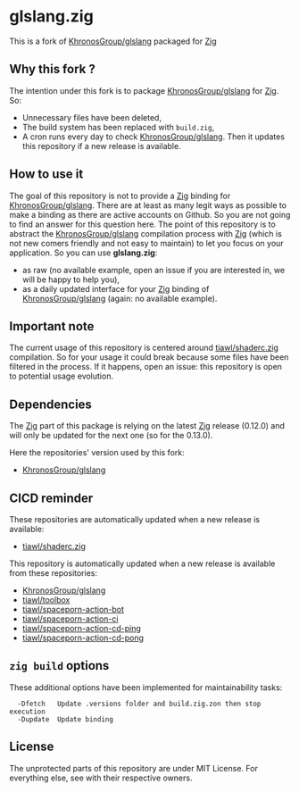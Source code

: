 # glslang.zig

This is a fork of [KhronosGroup/glslang][1] packaged for [Zig][2]

## Why this fork ?

The intention under this fork is to package [KhronosGroup/glslang][1] for [Zig][2]. So:
* Unnecessary files have been deleted,
* The build system has been replaced with `build.zig`,
* A cron runs every day to check [KhronosGroup/glslang][1]. Then it updates this repository if a new release is available.

## How to use it

The goal of this repository is not to provide a [Zig][2] binding for [KhronosGroup/glslang][1]. There are at least as many legit ways as possible to make a binding as there are active accounts on Github. So you are not going to find an answer for this question here. The point of this repository is to abstract the [KhronosGroup/glslang][1] compilation process with [Zig][2] (which is not new comers friendly and not easy to maintain) to let you focus on your application. So you can use **glslang.zig**:
- as raw (no available example, open an issue if you are interested in, we will be happy to help you),
- as a daily updated interface for your [Zig][2] binding of [KhronosGroup/glslang][1] (again: no available example).

## Important note

The current usage of this repository is centered around [tiawl/shaderc.zig][3] compilation. So for your usage it could break because some files have been filtered in the process. If it happens, open an issue: this repository is open to potential usage evolution.

## Dependencies

The [Zig][2] part of this package is relying on the latest [Zig][2] release (0.12.0) and will only be updated for the next one (so for the 0.13.0).

Here the repositories' version used by this fork:
* [KhronosGroup/glslang](https://github.com/tiawl/glslang.zig/blob/trunk/.versions/glslang)

## CICD reminder

These repositories are automatically updated when a new release is available:
* [tiawl/shaderc.zig][3]

This repository is automatically updated when a new release is available from these repositories:
* [KhronosGroup/glslang][1]
* [tiawl/toolbox][4]
* [tiawl/spaceporn-action-bot][5]
* [tiawl/spaceporn-action-ci][6]
* [tiawl/spaceporn-action-cd-ping][7]
* [tiawl/spaceporn-action-cd-pong][8]

## `zig build` options

These additional options have been implemented for maintainability tasks:
```
  -Dfetch   Update .versions folder and build.zig.zon then stop execution
  -Dupdate  Update binding
```

## License

The unprotected parts of this repository are under MIT License. For everything else, see with their respective owners.

[1]:https://github.com/KhronosGroup/glslang
[2]:https://github.com/ziglang/zig
[3]:https://github.com/tiawl/shaderc.zig
[4]:https://github.com/tiawl/toolbox
[5]:https://github.com/tiawl/spaceporn-action-bot
[6]:https://github.com/tiawl/spaceporn-action-ci
[7]:https://github.com/tiawl/spaceporn-action-cd-ping
[8]:https://github.com/tiawl/spaceporn-action-cd-pong
